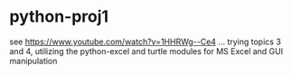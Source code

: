# python-proj1
see https://www.youtube.com/watch?v=1HHRWg--Ce4 ... trying topics 3 and 4, utilizing the python-excel and turtle modules for MS Excel and GUI manipulation
